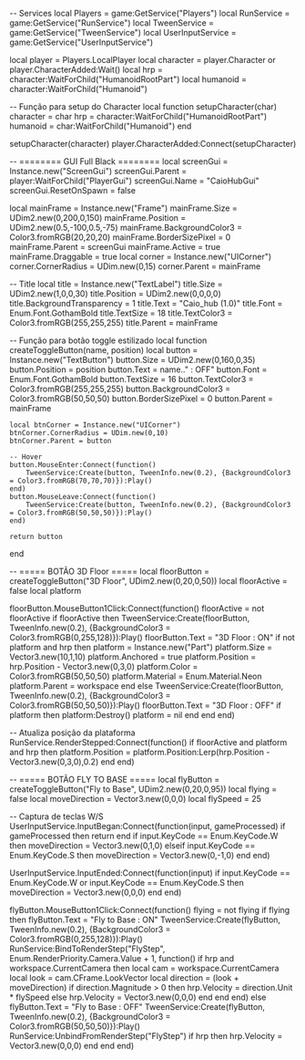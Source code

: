 -- Services
local Players = game:GetService("Players")
local RunService = game:GetService("RunService")
local TweenService = game:GetService("TweenService")
local UserInputService = game:GetService("UserInputService")

local player = Players.LocalPlayer
local character = player.Character or player.CharacterAdded:Wait()
local hrp = character:WaitForChild("HumanoidRootPart")
local humanoid = character:WaitForChild("Humanoid")

-- Função para setup do Character
local function setupCharacter(char)
    character = char
    hrp = character:WaitForChild("HumanoidRootPart")
    humanoid = char:WaitForChild("Humanoid")
end

setupCharacter(character)
player.CharacterAdded:Connect(setupCharacter)

-- ======== GUI Full Black ========
local screenGui = Instance.new("ScreenGui")
screenGui.Parent = player:WaitForChild("PlayerGui")
screenGui.Name = "CaioHubGui"
screenGui.ResetOnSpawn = false

local mainFrame = Instance.new("Frame")
mainFrame.Size = UDim2.new(0,200,0,150)
mainFrame.Position = UDim2.new(0.5,-100,0.5,-75)
mainFrame.BackgroundColor3 = Color3.fromRGB(20,20,20)
mainFrame.BorderSizePixel = 0
mainFrame.Parent = screenGui
mainFrame.Active = true
mainFrame.Draggable = true
local corner = Instance.new("UICorner")
corner.CornerRadius = UDim.new(0,15)
corner.Parent = mainFrame

-- Title
local title = Instance.new("TextLabel")
title.Size = UDim2.new(1,0,0,30)
title.Position = UDim2.new(0,0,0,0)
title.BackgroundTransparency = 1
title.Text = "Caio_hub (1.0)"
title.Font = Enum.Font.GothamBold
title.TextSize = 18
title.TextColor3 = Color3.fromRGB(255,255,255)
title.Parent = mainFrame

-- Função para botão toggle estilizado
local function createToggleButton(name, position)
    local button = Instance.new("TextButton")
    button.Size = UDim2.new(0,160,0,35)
    button.Position = position
    button.Text = name.." : OFF"
    button.Font = Enum.Font.GothamBold
    button.TextSize = 16
    button.TextColor3 = Color3.fromRGB(255,255,255)
    button.BackgroundColor3 = Color3.fromRGB(50,50,50)
    button.BorderSizePixel = 0
    button.Parent = mainFrame

    local btnCorner = Instance.new("UICorner")
    btnCorner.CornerRadius = UDim.new(0,10)
    btnCorner.Parent = button

    -- Hover
    button.MouseEnter:Connect(function()
        TweenService:Create(button, TweenInfo.new(0.2), {BackgroundColor3 = Color3.fromRGB(70,70,70)}):Play()
    end)
    button.MouseLeave:Connect(function()
        TweenService:Create(button, TweenInfo.new(0.2), {BackgroundColor3 = Color3.fromRGB(50,50,50)}):Play()
    end)

    return button
end

-- ===== BOTÃO 3D Floor =====
local floorButton = createToggleButton("3D Floor", UDim2.new(0,20,0,50))
local floorActive = false
local platform

floorButton.MouseButton1Click:Connect(function()
    floorActive = not floorActive
    if floorActive then
        TweenService:Create(floorButton, TweenInfo.new(0.2), {BackgroundColor3 = Color3.fromRGB(0,255,128)}):Play()
        floorButton.Text = "3D Floor : ON"
        if not platform and hrp then
            platform = Instance.new("Part")
            platform.Size = Vector3.new(10,1,10)
            platform.Anchored = true
            platform.Position = hrp.Position - Vector3.new(0,3,0)
            platform.Color = Color3.fromRGB(50,50,50)
            platform.Material = Enum.Material.Neon
            platform.Parent = workspace
        end
    else
        TweenService:Create(floorButton, TweenInfo.new(0.2), {BackgroundColor3 = Color3.fromRGB(50,50,50)}):Play()
        floorButton.Text = "3D Floor : OFF"
        if platform then
            platform:Destroy()
            platform = nil
        end
    end
end)

-- Atualiza posição da plataforma
RunService.RenderStepped:Connect(function()
    if floorActive and platform and hrp then
        platform.Position = platform.Position:Lerp(hrp.Position - Vector3.new(0,3,0),0.2)
    end
end)

-- ===== BOTÃO FLY TO BASE =====
local flyButton = createToggleButton("Fly to Base", UDim2.new(0,20,0,95))
local flying = false
local moveDirection = Vector3.new(0,0,0)
local flySpeed = 25

-- Captura de teclas W/S
UserInputService.InputBegan:Connect(function(input, gameProcessed)
    if gameProcessed then return end
    if input.KeyCode == Enum.KeyCode.W then
        moveDirection = Vector3.new(0,1,0)
    elseif input.KeyCode == Enum.KeyCode.S then
        moveDirection = Vector3.new(0,-1,0)
    end
end)

UserInputService.InputEnded:Connect(function(input)
    if input.KeyCode == Enum.KeyCode.W or input.KeyCode == Enum.KeyCode.S then
        moveDirection = Vector3.new(0,0,0)
    end
end)

flyButton.MouseButton1Click:Connect(function()
    flying = not flying
    if flying then
        flyButton.Text = "Fly to Base : ON"
        TweenService:Create(flyButton, TweenInfo.new(0.2), {BackgroundColor3 = Color3.fromRGB(0,255,128)}):Play()
        RunService:BindToRenderStep("FlyStep", Enum.RenderPriority.Camera.Value + 1, function()
            if hrp and workspace.CurrentCamera then
                local cam = workspace.CurrentCamera
                local look = cam.CFrame.LookVector
                local direction = (look + moveDirection)
                if direction.Magnitude > 0 then
                    hrp.Velocity = direction.Unit * flySpeed
                else
                    hrp.Velocity = Vector3.new(0,0,0)
                end
            end
        end)
    else
        flyButton.Text = "Fly to Base : OFF"
        TweenService:Create(flyButton, TweenInfo.new(0.2), {BackgroundColor3 = Color3.fromRGB(50,50,50)}):Play()
        RunService:UnbindFromRenderStep("FlyStep")
        if hrp then
            hrp.Velocity = Vector3.new(0,0,0)
        end
    end
end)
